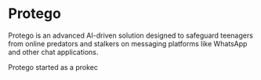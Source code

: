 # Protego
Protego is an advanced AI-driven solution designed to safeguard teenagers from online predators and stalkers on messaging platforms like WhatsApp and other chat applications.

Protego started as a prokec